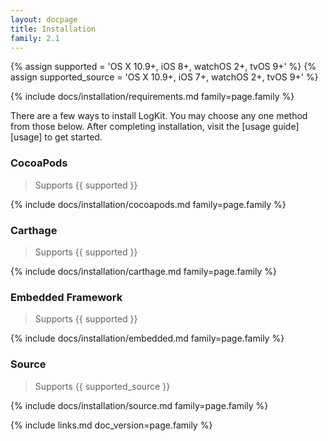 ```yaml
---
layout: docpage
title: Installation
family: 2.1
---
```


{% assign supported =        'OS X 10.9+, iOS 8+, watchOS 2+, tvOS 9+' %}
{% assign supported_source = 'OS X 10.9+, iOS 7+, watchOS 2+, tvOS 9+' %}

{% include docs/installation/requirements.md family=page.family %}

There are a few ways to install LogKit. You may choose any one method from those below. After completing installation, visit the [usage guide][usage] to get started.

### CocoaPods

> Supports {{ supported }}

{% include docs/installation/cocoapods.md family=page.family %}

### Carthage

> Supports {{ supported }}

{% include docs/installation/carthage.md family=page.family %}

### Embedded Framework

> Supports {{ supported }}

{% include docs/installation/embedded.md family=page.family %}

### Source

> Supports {{ supported_source }}

{% include docs/installation/source.md family=page.family %}


{% include links.md doc_version=page.family %}
